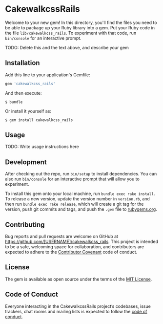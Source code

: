 # CakewalkcssRails

Welcome to your new gem! In this directory, you'll find the files you need to be able to package up your Ruby library into a gem. Put your Ruby code in the file `lib/cakewalkcss_rails`. To experiment with that code, run `bin/console` for an interactive prompt.

TODO: Delete this and the text above, and describe your gem

## Installation

Add this line to your application's Gemfile:

```ruby
gem 'cakewalkcss_rails'
```

And then execute:

    $ bundle

Or install it yourself as:

    $ gem install cakewalkcss_rails

## Usage

TODO: Write usage instructions here

## Development

After checking out the repo, run `bin/setup` to install dependencies. You can also run `bin/console` for an interactive prompt that will allow you to experiment.

To install this gem onto your local machine, run `bundle exec rake install`. To release a new version, update the version number in `version.rb`, and then run `bundle exec rake release`, which will create a git tag for the version, push git commits and tags, and push the `.gem` file to [rubygems.org](https://rubygems.org).

## Contributing

Bug reports and pull requests are welcome on GitHub at https://github.com/[USERNAME]/cakewalkcss_rails. This project is intended to be a safe, welcoming space for collaboration, and contributors are expected to adhere to the [Contributor Covenant](http://contributor-covenant.org) code of conduct.

## License

The gem is available as open source under the terms of the [MIT License](https://opensource.org/licenses/MIT).

## Code of Conduct

Everyone interacting in the CakewalkcssRails project’s codebases, issue trackers, chat rooms and mailing lists is expected to follow the [code of conduct](https://github.com/[USERNAME]/cakewalkcss_rails/blob/master/CODE_OF_CONDUCT.md).
